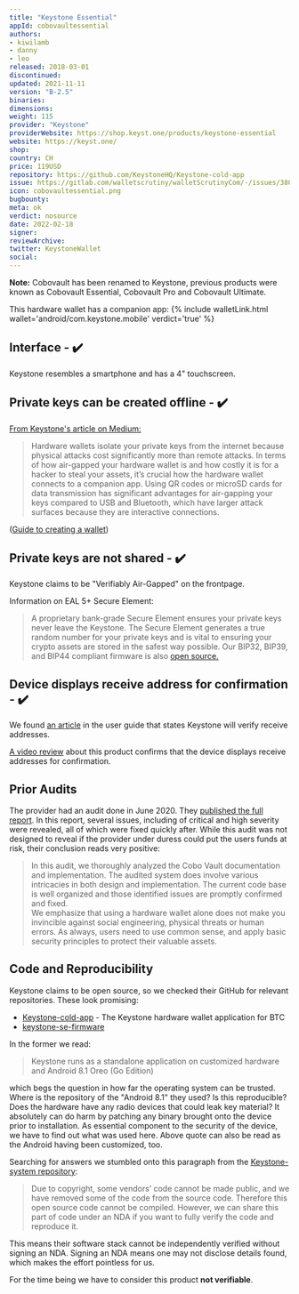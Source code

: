 ```yaml
---
title: "Keystone Essential"
appId: cobovaultessential
authors:
- kiwilamb
- danny
- leo
released: 2018-03-01
discontinued: 
updated: 2021-11-11
version: "B-2.5"
binaries: 
dimensions: 
weight: 115
provider: "Keystone"
providerWebsite: https://shop.keyst.one/products/keystone-essential
website: https://keyst.one/
shop: 
country: CH
price: 119USD
repository: https://github.com/KeystoneHQ/Keystone-cold-app
issue: https://gitlab.com/walletscrutiny/walletScrutinyCom/-/issues/380
icon: cobovaultessential.png
bugbounty: 
meta: ok
verdict: nosource
date: 2022-02-18
signer: 
reviewArchive: 
twitter: KeystoneWallet
social: 
---
```


**Note:** Cobovault has been renamed to Keystone, previous products were known as Cobovault Essential, Cobovault Pro and Cobovault Ultimate.

This hardware wallet has a companion app: {% include walletLink.html wallet='android/com.keystone.mobile' verdict='true' %}

## Interface - ✔️

Keystone resembles a smartphone and has a 4" touchscreen.

## Private keys can be created offline - ✔️

[From Keystone's article on Medium:](https://blog.keyst.one/keystone-product-design-principles-cd833bc11125)

> Hardware wallets isolate your private keys from the internet because physical attacks cost significantly more than remote attacks. In terms of how air-gapped your hardware wallet is and how costly it is for a hacker to steal your assets, it’s crucial how the hardware wallet connects to a companion app. Using QR codes or microSD cards for data transmission has significant advantages for air-gapping your keys compared to USB and Bluetooth, which have larger attack surfaces because they are interactive connections.

([Guide to creating a wallet](https://support.keyst.one/getting-started/setting-up-keystone-in-5-steps#1.-create-wallet))

## Private keys are not shared - ✔️

Keystone claims to be "Verifiably Air-Gapped" on the frontpage.

Information on EAL 5+ Secure Element:

> A proprietary bank-grade Secure Element ensures your private keys never leave the Keystone. The Secure Element generates a true random number for your private keys and is vital to ensuring your crypto assets are stored in the safest way possible. Our BIP32, BIP39, and BIP44 compliant firmware is also [open source.](https://github.com/KeystoneHQ)

## Device displays receive address for confirmation - ✔️

We found [an article](https://btcguide.github.io/verify-receive-address/keystone) in the user guide that states Keystone will verify receive addresses.

[A video review](https://youtu.be/4KDQqj02KK0?t=1449) about this product confirms that the device displays receive addresses for confirmation. 

## Prior Audits

The provider had an audit done in June 2020. They
[published the full report](https://github.com/KeystoneHQ/Keystone-developer-hub/blob/main/audit-report/cobo_audit_report_2020_09_en_1_0.pdf).
In this report, several issues, including of critical and high severity were
revealed, all of which were fixed quickly after. While this audit was not
designed to reveal if the provider under duress could put the users funds at
risk, their conclusion reads very positive:

> In this audit, we thoroughly analyzed the Cobo Vault documentation and
  implementation. The audited system does involve various intricacies in both
  design and implementation. The current code base is well organized and those
  identified issues are promptly confirmed and fixed.<br>
  We emphasize that using a hardware wallet alone does not make you invincible
  against social engineering, physical threats or human errors. As always, users
  need to use common sense, and apply basic security principles to protect their
  valuable assets.

## Code and Reproducibility

Keystone claims to be open source, so we checked their GitHub for relevant
repositories. These look promising:

* [Keystone-cold-app](https://github.com/KeystoneHQ/Keystone-cold-app-btc) - The Keystone hardware wallet application for BTC
* [keystone-se-firmware](https://github.com/KeystoneHQ/keystone-se-firmware)

In the former we read:

> Keystone runs as a standalone application on customized hardware and Android
  8.1 Oreo (Go Edition)

which begs the question in how far the operating system can be trusted. Where is
the repository of the "Android 8.1" they used? Is this reproducible? Does the
hardware have any radio devices that could leak key material? It absolutely can
do harm by patching any binary brought onto the device prior to installation. As
essential component to the security of the device, we have to find out what was
used here. Above quote can also be read as the Android having been customized,
too.

Searching for answers we stumbled onto this paragraph from the
[Keystone-system repository](https://github.com/KeystoneHQ/Keystone-system):

> Due to copyright, some vendors’ code cannot be made public, and we have
  removed some of the code from the source code. Therefore this open source code
  cannot be compiled. However, we can share this part of code under an NDA if
  you want to fully verify the code and reproduce it.

This means their software stack cannot be independently verified without
signing an NDA. Signing an NDA means one may not disclose details found, which
makes the effort pointless for us.

For the time being we have to consider this product **not verifiable**.
